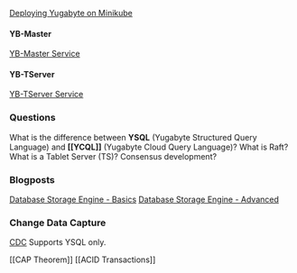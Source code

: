 [Deploying Yugabyte on Minikube](https://docs.yugabyte.com/preview/deploy/kubernetes/clients/)



#### YB-Master
[YB-Master Service](https://docs.yugabyte.com/preview/architecture/concepts/yb-master/#functions-of-yb-master)

#### YB-TServer
[YB-TServer Service](https://docs.yugabyte.com/preview/architecture/concepts/yb-tserver/)


### Questions
What is the difference between **YSQL** (Yugabyte Structured Query Language) and **[[YCQL]]** (Yugabyte Cloud Query Language)?
What is Raft?
What is a Tablet Server (TS)?
Consensus development?

### Blogposts
[Database Storage Engine - Basics](https://www.yugabyte.com/blog/a-busy-developers-guide-to-database-storage-engines-the-basics/)
[Database Storage Engine - Advanced](https://www.yugabyte.com/blog/a-busy-developers-guide-to-database-storage-engines-advanced-topics/)

### Change Data Capture
[CDC](https://docs.yugabyte.com/preview/explore/change-data-capture/#limitations)
Supports YSQL only.


[[CAP Theorem]] [[ACID Transactions]]

